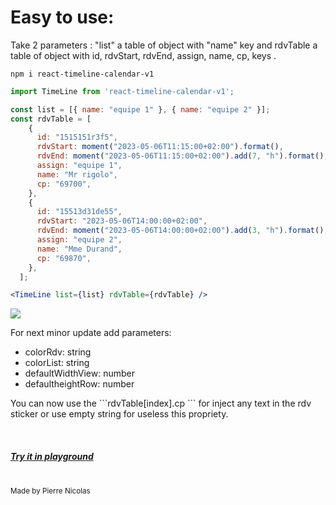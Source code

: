 <h1>Easy to use: </h1>

<p>Take 2 parameters : "list" a table of object with "name" key
and rdvTable a table of object with id, rdvStart, rdvEnd, assign, name, cp, keys . </p>
 
 
``` shell 
npm i react-timeline-calendar-v1
```

``` js
import TimeLine from 'react-timeline-calendar-v1';

const list = [{ name: "equipe 1" }, { name: "equipe 2" }];
const rdvTable = [
    {
      id: "1515151r3f5",
      rdvStart: moment("2023-05-06T11:15:00+02:00").format(),
      rdvEnd: moment("2023-05-06T11:15:00+02:00").add(7, "h").format(),
      assign: "equipe 1",
      name: "Mr rigolo",
      cp: "69700",
    },
    {
      id: "15513d31de55",
      rdvStart: "2023-05-06T14:00:00+02:00",
      rdvEnd: moment("2023-05-06T14:00:00+02:00").add(3, "h").format(),
      assign: "equipe 2",
      name: "Mme Durand",
      cp: "69870",
    },
  ];

  ```

  ```jsx
<TimeLine list={list} rdvTable={rdvTable} />
```

<img src="https://bnz07pap001files.storage.live.com/y4m7Ecd5KK-T7tbB7H4yX8FdozPcBF5OClPTbJuxMGKOvpVBn9REPlRgtTBs0xSvSmTKoz9ERMrREZiRBf-kJo023AYx68Itor6I-PWMpksShqzXp1evmh3ZHyLlJX4_QFuGVS6Gd_rV7TYJPxUftyjEU3HrGklF8PgE0d5XzVIhKRl6iMAGfiiXM7lU64KGuRv?width=1692&height=487&cropmode=none" />


<p>For next minor update add parameters: 
<ul>
<li >colorRdv: string </li>
<li >colorList: string </li>
<li >defaultWidthView: number </li>
<li >defaultheightRow: number </li>
</ul>
You can now use the ```rdvTable[index].cp ``` for inject any text in the rdv sticker  or use empty string for useless this propriety.
</p>
<br/>
<h5><a href="https://playcode.io/1465220">Try it in playground </a> </h5>
<br/>
<sub>Made by Pierre Nicolas</sub>